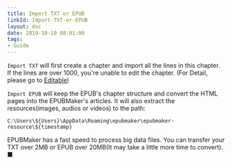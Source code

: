 ```yaml
---
title: Import TXT or EPUB
linkId: Import-TXT-or-EPUB
layout: doc
date: 2019-10-10 08:01:00
tags: 
- Guide
---
```

`Import TXT` will first create a chapter and import all the lines in this chapter. If the lines are over 1000, you're unable to edit the chapter. (For Detail, please go to [Editable](#Editable))

`Import EPUB` will keep the EPUB's chapter structure and convert the HTML pages into the EPUBMaker's articles. It will also extract the resources(images, audios or videos) to the path:

`C:\Users\${Users}\AppData\Roaming\epubmaker\epubmaker-resource\${timestamp}`

EPUBMaker has a fast speed to process big data files. You can transfer your TXT over 2MB or EPUB over 20MB(It may take a little more time to convert). ■